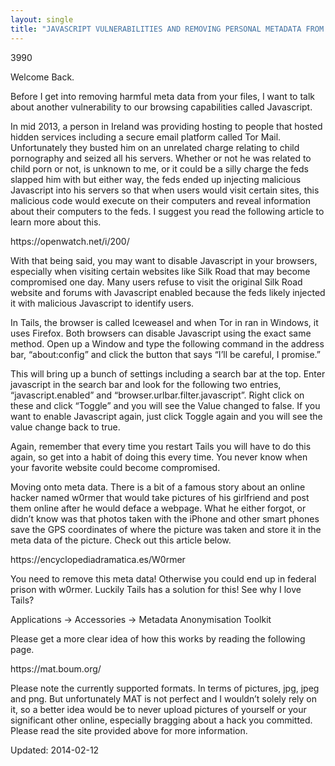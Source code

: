 ```yaml
---
layout: single
title: "JAVASCRIPT VULNERABILITIES AND REMOVING PERSONAL METADATA FROM FILEs"
---
```

3990


<p>Welcome Back.</p>
<p>Before I get into removing harmful meta data from your files, I want to talk about another vulnerability to our browsing capabilities called Javascript.</p>
<p>In mid 2013, a person in Ireland was providing hosting to people that hosted hidden services including a secure email platform called Tor Mail. Unfortunately they busted him on an unrelated charge relating to child pornography and seized all his servers. Whether or not he was related to child porn or not, is unknown to me, or it could be a silly charge the feds slapped him with but either way, the feds ended up injecting malicious Javascript into his servers so that when users would visit certain sites, this malicious code would execute on their computers and reveal information about their computers to the feds. I suggest you read the following article to learn more about this.</p>
<p>https://openwatch.net/i/200/</p>
<p>With that being said, you may want to disable Javascript in your browsers, especially when visiting certain websites like Silk Road that may become compromised one day. Many users refuse to visit the original Silk Road website and forums with Javascript enabled because the feds likely injected it with malicious Javascript to identify users.</p>
<p>In Tails, the browser is called Iceweasel and when Tor in ran in Windows, it uses Firefox. Both browsers can disable Javascript using the exact same method. Open up a Window and type the following command in the address bar, &#8220;about:config&#8221; and click the button that says &#8220;I&#8217;ll be careful, I promise.&#8221;</p>
<p>This will bring up a bunch of settings including a search bar at the top. Enter javascript in the search bar and look for the following two entries, &#8220;javascript.enabled&#8221; and &#8220;browser.urlbar.filter.javascript&#8221;. Right click on these and click &#8220;Toggle&#8221; and you will see the Value changed to false. If you want to enable Javascript again, just click Toggle again and you will see the value change back to true.</p>
<p>Again, remember that every time you restart Tails you will have to do this again, so get into a habit of doing this every time. You never know when your favorite website could become compromised.</p>
<p>Moving onto meta data. There is a bit of a famous story about an online hacker named w0rmer that would take pictures of his girlfriend and post them online after he would deface a webpage. What he either forgot, or didn&#8217;t know was that photos taken with the iPhone and other smart phones save the GPS coordinates of where the picture was taken and store it in the meta data of the picture. Check out this article below.</p>
<p>https://encyclopediadramatica.es/W0rmer</p>
<p>You need to remove this meta data! Otherwise you could end up in federal prison with w0rmer. Luckily Tails has a solution for this! See why I love Tails?</p>
<p>Applications -&gt; Accessories -&gt; Metadata Anonymisation Toolkit</p>
<p>Please get a more clear idea of how this works by reading the following page.</p>
<p>https://mat.boum.org/</p>
<p>Please note the currently supported formats. In terms of pictures, jpg, jpeg and png. But unfortunately MAT is not perfect and I wouldn&#8217;t solely rely on it, so a better idea would be to never upload pictures of yourself or your significant other online, especially bragging about a hack you committed. Please read the site provided above for more information.</p>

Updated: 2014-02-12

